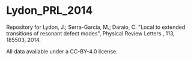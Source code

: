 # Lydon_PRL_2014
Repository for Lydon, J.; Serra-Garcia, M.; Daraio, C. "Local to extended transitions of resonant defect modes", Physical Review Letters , 113, 185503, 2014.

All data available under a CC-BY-4.0 license.
